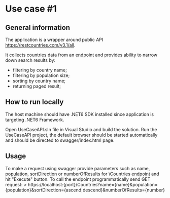 # Use case #1

## General information

The application is a wrapper around public API https://restcountries.com/v3.1/all. 

It collects countries data from an endpoint and provides ability to narrow down search results by:
- filtering by country name;
- filtering by population size;
- sorting by country name;
- returning paged result;



## How to run locally

The host machine should have .NET6 SDK installed since application is targeting .NET6 Framework.

Open UseCaseAPI.sln file in Visual Studio and build the solution.
Run the UseCaseAPI project, the default browser should be started automatically and should be directed to swagger/index.html page.

## Usage

To make a request using swagger provide parameters such as name, population, sortDirection or numberOfResults for \Countries endpoint and hit "Execute" button.
To call the endpoint programmatically send GET request: > https://localhost:{port}/Countries?name={name}&population={population}&sortDirection={ascend|descend}&numberOfResults={number} 


